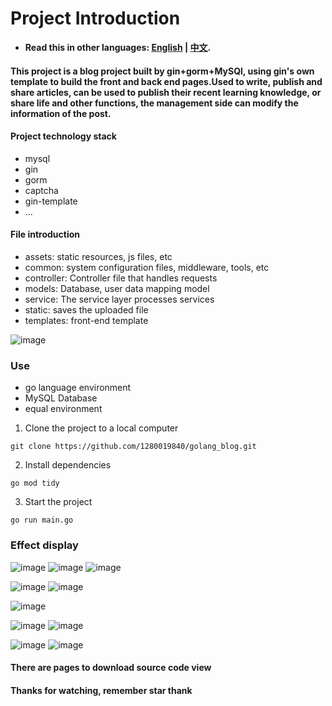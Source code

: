 # Project Introduction
* **Read this in other languages: [English](README_en.md) | [中文](README.md).**
#### This project is a blog project built by gin+gorm+MySQl, using gin's own template to build the front and back end pages.Used to write, publish and share articles, can be used to publish their recent learning knowledge, or share life and other functions, the management side can modify the information of the post.
#### Project technology stack
* mysql
* gin
* gorm
* captcha
* gin-template
* ...

#### File introduction
* assets: static resources, js files, etc
* common: system configuration files, middleware, tools, etc
* controller: Controller file that handles requests
* models: Database, user data mapping model
* service: The service layer processes services
* static: saves the uploaded file
* templates: front-end template
  
![image](https://github.com/1280019840/golang_blog/raw/main/img/blog2.png)

### Use
* go language environment
* MySQL Database
* equal environment
  
1. Clone the project to a local computer
```
git clone https://github.com/1280019840/golang_blog.git
```
2. Install dependencies
```
go mod tidy
```
3. Start the project
```
go run main.go
```

### Effect display
![image](https://github.com/1280019840/golang_blog/raw/main/img/home1.png)
![image](https://github.com/1280019840/golang_blog/raw/main/img/home2.png)
![image](https://github.com/1280019840/golang_blog/raw/main/img/home3.png)

![image](https://github.com/1280019840/golang_blog/raw/main/img/details1.png)
![image](https://github.com/1280019840/golang_blog/raw/main/img/details2.png)

![image](https://github.com/1280019840/golang_blog/raw/main/img/admin.png)

![image](https://github.com/1280019840/golang_blog/raw/main/img/channel_list.png)
![image](https://github.com/1280019840/golang_blog/raw/main/img/channel_add.png)

![image](https://github.com/1280019840/golang_blog/raw/main/img/blog_list.png)
![image](https://github.com/1280019840/golang_blog/raw/main/img/blog_add.png)

#### There are pages to download source code view<br>
#### Thanks for watching, remember star thank
